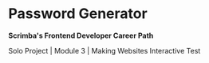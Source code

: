 # Password Generator

**Scrimba's Frontend Developer Career Path**

Solo Project | Module 3 | Making Websites Interactive
 Test
